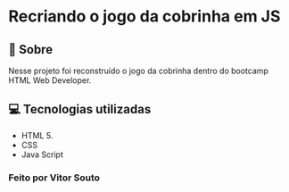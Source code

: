 # Recriando o jogo da cobrinha em JS

## 📑 Sobre
Nesse projeto foi reconstruído o jogo da cobrinha dentro do bootcamp HTML Web Developer.

## 💻 Tecnologias utilizadas
* HTML 5.
* CSS
* Java Script


### Feito por Vitor Souto

